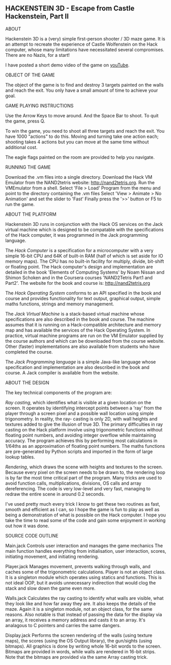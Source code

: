HACKENSTEIN 3D - Escape from Castle Hackenstein, Part II
--------------------------------------------------------

ABOUT

Hackenstein 3D is a (very) simple first-person shooter /
3D maze game. It is an attempt to recreate the experience 
of Castle Wolfenstein on the Hack computer, whose many
limitations have necessitated several compromises. 
There are no Nazis, for a start!

I have posted a short demo video of the game on [youTube](https://youtu.be/inFJ5EyOhpM).

OBJECT OF THE GAME

The object of the game is to find and destroy 3 targets painted on the
walls and reach the exit. You only have a small amount of time
to achieve your goal.

GAME PLAYING INSTRUCTIONS

Use the Arrow Keys to move around. And the Space Bar to shoot.
To quit the game, press Q.

To win the game, you need to shoot all three targets and reach the
exit. You have 1000 "actions" to do this. Moving and turning take one action
each; shooting takes 4 actions but you can move at the same time without
additional cost.

The eagle flags painted on the room are provided to help you navigate.

RUNNING THE GAME

Download the .vm files into a single directory. 
Download the Hack VM Emulator from the NAND2tetris website: http://nand2tetris.org.
Run the VMEmulator from a shell.
Select 'File > Load' Program from the menu and point to the directory containing the .vm files
Select 'View > Animate > No Animation' and set the slider to 'Fast'
Finally press the '>>' button or F5 to run the game.

ABOUT THE PLATFORM

Hackenstein 3D runs in conjunction with the Hack OS services on the Jack virtual machine which is designed to be compatable with the specifications of the Hack computer, it was programmed in the Jack programming language.

The *Hack Computer* is a specification for a microcomputer with a very simple 16-bit CPU and 64K of built-in RAM (half of which is set aside for IO memory maps). The CPU has no built-in facility for multiply, divide, bit-shift or floating point. The Hack computer's design and implementation are detailed in the book 'Elements of Computing Systems' by Noam Nissan and Shimon Schoken and in the Coursera courses 'NAND2Tetris Part1 and Part2'. The website for the book and course is: http://nand2tetris.org

The *Hack Operating System* conforms to an API specified in the book and course and provides functionality for text output, graphical output, simple maths functions, strings and memory management.

The *Jack Virtual Machine* is a stack-based virtual machine whose specifications are also described in the book and course. The machine assumes that it is running on a Hack-compatible architecture and memory map and has available the services of the Hack Operating System. In practice, virtual machine programs are run on the VM Emulator supplied by the course authors and which can be downloaded from the course website. Other (faster) implementations are also available from students who have completed the course.

The *Jack Programming language* is a simple Java-like language whose specification and implementation are also described in the book and course. A Jack compiler is available from the website.

ABOUT THE DESIGN

The key technical components of the program are: 

*Ray casting*, which identifies what is visible 
at a given location on the screen. It operates by identifying intercept
points between a 'ray' from the player through a screen pixel and a
possible wall location using simple trigonometry. In reality, the ray-
casting is only 2D, with wall heights and textures added to give the
illusion of true 3D. The primary difficulties in ray casting on the
Hack platform involve using trigonometric functions without floating 
point numbers, and avoiding integer overflow while maintaining accuracy. 
The program achieves this by performing most calculations in 1/64ths 
as an approximation of floating point numbers. The maths functions are
pre-generated by Python scripts and imported in the form of large
lookup tables.

*Rendering*, which draws the scene with heights and textures to the
screen. Because every pixel on the screen needs to be drawn to, the
rendering loop is by far the most time critical part of the program.
Many tricks are used to avoid function calls, multiplications, divisions,
OS calls and array dereferencing. The code is very low-level and very
fast, managing to redraw the entire scene in around 0.2 seconds.

I've used pretty much every trick I know to get these two routines
as fast, smooth and efficient as I can, so I hope the game is fun
to play as well as being a demonstration of what is possible on
the Hack computer. I hope you take the time to read some of the
code and gain some enjoyment in working out how it was done.

SOURCE CODE OUTLINE

Main.jack
	Controls user interaction and manages the game mechanics
	The main function handles everything from initialisation,
	user interaction, scores, initiating movement, and initiating
	rendering.

Player.jack
	Manages movement, prevents walking through walls, and caches
	some of the trigonometric calculations.
	Player is not an object class. It is a singleton module which
	operates using statics and functions. This is not ideal OOP, but
	it avoids unnecessary indirection that would clog the stack and
	slow down the game even more.

Walls.jack
	Calculates the ray casting to identify what walls are visible,
	what they look like and how far away they are.
	It also keeps the details of the maze.
	Again it is a singleton module, not an object class, for the same
	reasons. Also notable is that instead of passing the data for
	the display via an array, it receives a memory address and casts
	it to an array. It's analagous to C pointers and carries the
	same dangers.

Display.jack
	Performs the screen rendering of the walls (using texture maps),
	the scores (using the OS Output library), the gun/sights (using
	bitmaps). All graphics is done by writing whole 16-bit words to
	the screen. Bitmaps are provided in words, while walls are
	rendered in 16-bit strips. Note that the bitmaps are provided
	via the same Array casting trick.

